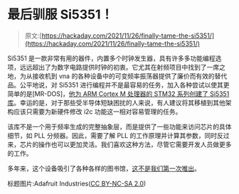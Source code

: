 # 最后驯服 Si5351！

> 原文:[https://hackaday.com/2021/11/26/finally-tame-the-si5351/](https://hackaday.com/2021/11/26/finally-tame-the-si5351/)

Si5351 是一款非常有用的器件，内置多个时钟发生器，具有许多多功能编程选项，远远超出了为数字电路提供时钟的初衷。它尤其在射频项目中找到了一席之地，为从接收机到 vna 的各种设备中的可变频率振荡器提供了廉价而有效的替代品。公平地说，对 Si5351 进行编程并不是最容易的任务，加入各种尝试以使其更简单的是[MR-DOS]，[他为 ARM Cortex M 处理器的 STM32 系列创建了 Si5351 库](https://github.com/MR-DOS/Si5351-lib)。幸运的是，对于那些受半导体短缺困扰的人来说，有人建议将其移植到其他架构应该只需要为新硬件修改 i2c 功能这一相对容易管理的任务。

该库不是一个用于频率生成的完整抽象层，而是提供了一些功能来访问芯片的具体细节，如 PLL 分频器。因此，需要了解 PLL 的工作原理并计算其参数，同时反过来，芯片的操作也可以更加灵活。我们喜欢这种方法，尽管它需要开发人员做更多的工作。

多年来，这个设备吸引了各种各样的图书馆，[这不是我们第一次推出](https://hackaday.com/2014/06/27/generate-clocks-with-the-si5351-and-an-arduino/)。

标题图片:Adafruit Industries([CC BY-NC-SA 2.0](https://www.flickr.com/photos/adafruit/14900454302))